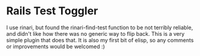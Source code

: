 
Rails Test Toggler
==================

I use rinari, but found the rinari-find-test function to be not terribly reliable, and didn't like how there was no generic way to flip back. This is a very simple plugin that does that. It is also my first bit of elisp, so any comments or improvements would be welcomed :)
